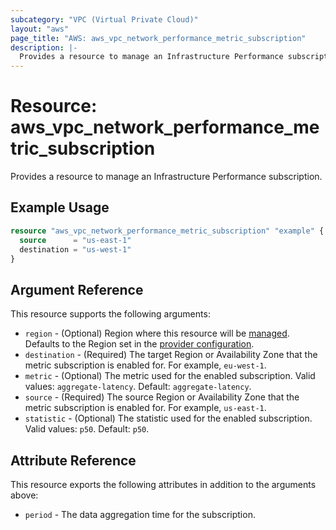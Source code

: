 ```yaml
---
subcategory: "VPC (Virtual Private Cloud)"
layout: "aws"
page_title: "AWS: aws_vpc_network_performance_metric_subscription"
description: |-
  Provides a resource to manage an Infrastructure Performance subscription.
---
```


# Resource: aws_vpc_network_performance_metric_subscription

Provides a resource to manage an Infrastructure Performance subscription.

## Example Usage

```terraform
resource "aws_vpc_network_performance_metric_subscription" "example" {
  source      = "us-east-1"
  destination = "us-west-1"
}
```

## Argument Reference

This resource supports the following arguments:

* `region` - (Optional) Region where this resource will be [managed](https://docs.aws.amazon.com/general/latest/gr/rande.html#regional-endpoints). Defaults to the Region set in the [provider configuration](https://registry.terraform.io/providers/hashicorp/aws/latest/docs#aws-configuration-reference).
* `destination` - (Required) The target Region or Availability Zone that the metric subscription is enabled for. For example, `eu-west-1`.
* `metric` - (Optional) The metric used for the enabled subscription. Valid values: `aggregate-latency`. Default: `aggregate-latency`.
* `source` - (Required) The source Region or Availability Zone that the metric subscription is enabled for. For example, `us-east-1`.
* `statistic` - (Optional) The statistic used for the enabled subscription. Valid values: `p50`. Default: `p50`.

## Attribute Reference

This resource exports the following attributes in addition to the arguments above:

* `period` - The data aggregation time for the subscription.
